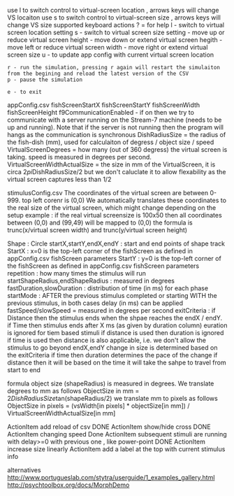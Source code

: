use l to switch control to virtual-screen location , arrows keys will change VS locaiton
use s to switch control to virtual-screen size , arrows keys will change VS size 
supported keyboard actions 
    ? = for help 
    l - switch to virtual screen location setting
    s - switch to virtual screen size setting 
    <Up> - move up or reduce virtual screen height
    <Down> - move down or extend virtual screen hegith
    <Left>  - move left or reduce virtual screen width
    <Right> - move right or extend virtual screen size 
    u - to update app config with current virtual screen location

    r - run the simulation, pressing r again will restart the simulaiton from the begining and reload the latest version of the CSV
    p - pause the simulation 

    e - to exit


appConfig.csv
fishScreenStartX
fishScreenStartY
fishScreenWidth
fishScreenHeight
f9CommunicationEnabled - if on then we try to communicate with a server running on the Stream-7 machine (needs to be up and running). Note that if the server is not running then the program will hangs as the communication is synchronous 
DishRadiusSize = the radius of the fish-dish (mm), used for calculaiton of degress / object size / speed 
VirtualScreenDegrees = how many (out of 360 degress) the virtual screen is taking. speed is measured in degrees per second. 
VirtualScreenWidthActualSize = the size in mm of the VirtualScreen,  it is circa 2*pi*DishRadiusSize/2 but we don't caluclate it to allow flexability as the virtual screen captures less than 1/2 

stimulusConfig.csv
The coordinates of the virtual screen are between 0-999. top left corenr is (0,0)
We automatically translates these coordinates to the real size of the virtual screen, which might change depending on the setup
example : if the real virtual screensize is 100x50 then all coordinates between (0,0) and (99,49) will be mapped to (0,0)
the formula is trunc(x/virtual screen width) and trunc(y/virtual screen height)

Shape	: Circle 
startX,startY,endX,endY : start and end points of shape track
StartX : x=0 is the top-left corner of the fishScreen as defined in appConfig.csv fishScreen parameters 
StartY : y=0 is the top-left corner of the fishScreen as defined in appConfig.csv fishScreen parameters 
repetition : how many times the stimulus will run 
startShapeRadius,endShapeRadius : measured in degrees 
fastDuration,slowDuration : distribution of time (in ms) for each phase 
startMode : AFTER the previous stimulus completed or starting WITH the previous stimulus, in both cases delay (in ms) can be applied 
fastSpeed/slowSpeed = measured in degrees per second 
exitCriteria : if Distance then the stimulus ends when the shpae reaches the endX / endY. if Time then stimulus ends after X ms (as given by duration column)
euration is ignored for tiem based stimuli
if distance is used then duration is ignored 
if time is used then distance is also applicable, i.e. we don't allow the stimulus to go beyond endX,endY
change in size is determined based on the exitCriteria 
if time then duration determines the pace of the change
if distance then it will be based on the time it will take the sahpe to travel from start to end 


formula 
object size (shapeRadius) is measured in degrees. We translate degrees to mm as follows
    ObjectSize in mm =  2*DishRadiusSize*tan(shapeRadius/2) 
we translate mm to pixels as follows
    ObjectSize in pixels =  (vsWidth[in pixels] * objectSize[in mm]) / VirtualScreenWidthActualSize[in mm]




  ActionItem add reload of csv DONE
  ActionItem show/hide cross DONE
  ActionItem changing speed Done
  ActionItem subsequent stimuli are running with delay>=0 with previous one , like power-point DONE
  ActionItem increase size linearly 
  ActionItem add a label at the top with current stimulus info


  alternatives
  http://www.portugueslab.com/stytra/userguide/1_examples_gallery.html
  http://psychtoolbox.org/docs/MorphDemo